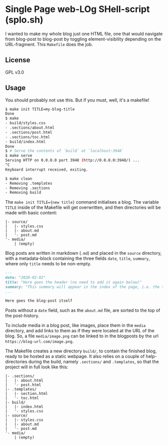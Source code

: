 # Single Page web-LOg SHell-script (splo.sh)

I wanted to make my whole blog just one HTML file, one that would navigate from blog-post to blog-post by toggling element-visibility depending on the URL-fragment. This `Makefile` does the job.


## License

GPL v3.0


## Usage

You should probably not use this. But if you must, well, it's a makefile!

```bash
$ make init TITLE=my-blog-title
Done
$ make
- build/styles.css
- .sections/about.html
- .sections/post.html
- .sections/toc.html
- build/index.html
Done
$ # Serve the contents of `build` at `localhost:3948`
$ make serve
Serving HTTP on 0.0.0.0 port 3948 (http://0.0.0.0:3948/) ...
^C
Keyboard interrupt received, exiting.

$ make clean
- Removing .templates
- Removing .sections
- Removing build
```

The `make init TITLE={new title}` command initialises a blog. The variable `TITLE` inside of the Makefile will get overwritten, and then directories will be made with basic content:

```
|- source/
|   |- styles.css
|   |- about.md
|   '- post.md
'- media/
    | (empty)
```

Blog posts are written in markdown (`.md`) and placed in the `source` directory, with a metadata-block containing the three fields `date`, `title`, `summary`, where only `title` needs to be non-empty.

```markdown
---
date: "2020-02-02"
title: "Here goes the header (no need to add it again below)"
summary: "This summary will appear in the index of the page, i.e. the table-of-contents."
...

Here goes the blog-post itself
```

Posts without a `date` field, such as the `about.md` file, are sorted to the top of the post-history.

To include media in a blog post, like images, place them in the `media` directory, and add links to them as if they were located at the URL of the blog. So, a file `media/image.png` can be linked to in the blogposts by the url `https://blog-url.com/image.png`.

The Makefile creates a new directory `build/`, to contain the finished blog, ready to be hosted as a static webpage. It also relies on a couple of help-directories during the build, namely `.sections/` and `.templates`, so that the project will in full look like this:

```
|- .sections/
|   |- about.html
|   '- post.html
|- .templates/
|   |- section.html
|   '- toc.html
|- build/
|   |- index.html
|   '- styles.css
|- source/
|   |- styles.css
|   |- about.md
|   '- post.md
'- media/
    | (empty)
```
